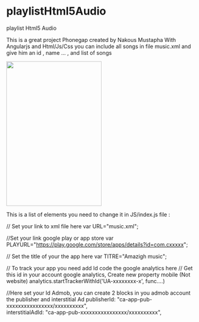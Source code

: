 # playlistHtml5Audio
playlist Html5 Audio


This is a great project Phonegap created by Nakous Mustapha With Angularjs and Html/Js/Css
you can include all songs in file music.xml and give him an id , name ... , and list of songs

<img class="aligncenter wp-image-80" src="http://howdevelopment.com/wp-content/uploads/2017/02/Capture-d’écran-2017-02-09-à-19.03.55-168x300.png" height="380" width="250">

This is a list of elements you  need to change it in JS/index.js file :

// Set your link to xml file here
var URL="music.xml";

//Set your link google play or app store 
var PLAYURL="https://play.google.com/store/apps/details?id=com.cxxxxx";

// Set the title of your the app here 
 var TITRE="Amazigh music";

// To track your app you need add Id code the google analytics here 
// Get this id in your account google analytics, Create new property mobile (Not website)
analytics.startTrackerWithId('UA-xxxxxxxx-x', func....)

//Here set your Id Admob, you can create 2 blocks in you admob account the publisher and interstitial Ad 
publisherId:          "ca-app-pub-xxxxxxxxxxxxxxxx/xxxxxxxxxx",  
interstitialAdId:     "ca-app-pub-xxxxxxxxxxxxxxxx/xxxxxxxxxx",
